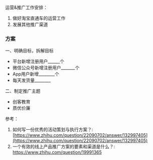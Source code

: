 运营&推广工作安排：

1. 做好淘宝直通车的运营工作
2. 发展其他推广渠道

### 方案

一、明确目标，拆解目标

* 平台新增注册用户\_\_\_\_\_\_个
* 微信公众号新增注册用户\_\_\_\_\_\_\_个
* App用户新增\_\_\_\_\_\_\_\_个
* 每天发货量\_\_\_\_\_\_\_\_

二、制定推广主题

* 创客教育
* 质优价廉

参考：

1. 如何写一份优秀的活动策划与执行方案？: [https://www.zhihu.com/question/22090702/answer/132997405](https://www.zhihu.com/question/22090702/answer/132997405)
2. 一个有效的线上产品推广方案的要素和渠道是什么？: https://www.zhihu.com/question/19991365



